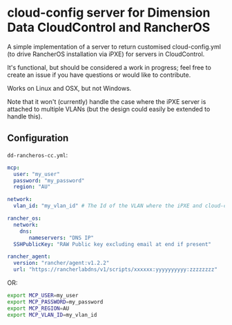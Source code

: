 # cloud-config server for Dimension Data CloudControl and RancherOS

A simple implementation of a server to return customised cloud-config.yml (to drive RancherOS installation via iPXE) for servers in CloudControl.

It's functional, but should be considered a work in progress; feel free to create an issue if you have questions or would like to contribute.

Works on Linux and OSX, but not Windows.

Note that it won't (currently) handle the case where the iPXE server is attached to multiple VLANs (but the design could easily be extended to handle this).

## Configuration

`dd-rancheros-cc.yml`:

```yaml
mcp:
  user: "my_user"
  password: "my_password"
  region: "AU"

network:
  vlan_id: "my_vlan_id" # The Id of the VLAN where the iPXE and cloud-config server are running.

rancher_os:
  network:
    dns:
       nameservers: "DNS IP"
  SSHPublicKey: "RAW Public key excluding email at end if present"

rancher_agent:
  version: "rancher/agent:v1.2.2" 
  url: "https://rancherlabdns/v1/scripts/xxxxxx:yyyyyyyyyy:zzzzzzzz"
```

OR:

```bash
export MCP_USER=my_user
export MCP_PASSWORD=my_password
export MCP_REGION=AU
export MCP_VLAN_ID=my_vlan_id
```
